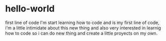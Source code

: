 # hello-world
first line of code
I'm start learning how to code and is my first line of code,
i'm a little intimidate about this new thing and also very interested in learnig how to code
so i can do new thing and create a little proyects on my own.
